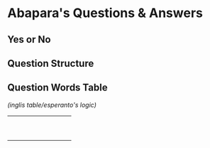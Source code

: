 # Abapara's Questions & Answers

## Yes or No

## Question Structure

## Question Words Table

*(inglis table/esperanto's logic)*

|            |            |            |            |            |            |            |            |            |
|:----------:|:----------:|:----------:|:----------:|:----------:|:----------:|:----------:|:----------:|:----------:|
|            |            |            |            |            |            |            |            |            |
|            |            |            |            |            |            |            |            |            |
|            |            |            |            |            |            |            |            |            |
|            |            |            |            |            |            |            |            |            |
|            |            |            |            |            |            |            |            |            |
|            |            |            |            |            |            |            |            |            |
|            |            |            |            |            |            |            |            |            |
|            |            |            |            |            |            |            |            |            |
|            |            |            |            |            |            |            |            |            |